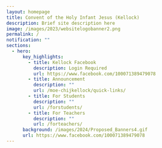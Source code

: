 ```yaml
---
layout: homepage
title: Convent of the Holy Infant Jesus (Kellock)
description: Brief site description here
image: /images/2023/websitelogobanner2.png
permalink: /
notification: ""
sections:
  - hero:
      key_highlights:
        - title: Kellock Facebook
          description: Login Required
          url: https://www.facebook.com/100071389479078
        - title: Announcement
          description: ""
          url: /moe-chijkellock/quick-links/
        - title: For Students
          description: ""
          url: /forstudents/
        - title: For Teachers
          description: ""
          url: /forteachers/
      background: /images/2024/Proposed_Banners4.gif
      url: https://www.facebook.com/100071389479078
---
```

